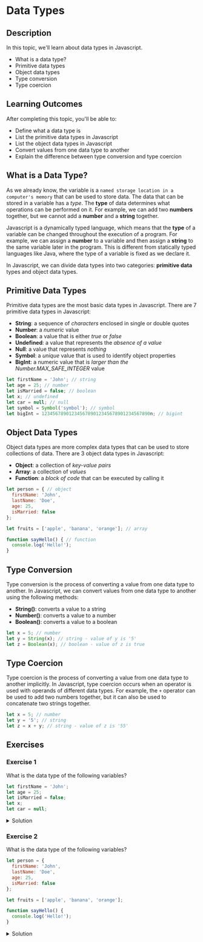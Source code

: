 # Data Types

## Description

In this topic, we'll learn about data types in Javascript.
- What is a data type?
- Primitive data types
- Object data types
- Type conversion
- Type coercion

## Learning Outcomes

After completing this topic, you'll be able to:
- Define what a data type is
- List the primitive data types in Javascript
- List the object data types in Javascript
- Convert values from one data type to another
- Explain the difference between type conversion and type coercion

## What is a Data Type?

As we already know, the variable is a `named storage location in a computer's memory` that can be used to store data. The data that can be stored in a variable has a *type*. The **type** of data determines what operations can be performed on it. For example, we can add two **numbers** together, but we cannot add a **number** and a **string** together.

Javascript is a dynamically typed language, which means that the **type** of a variable can be changed throughout the execution of a program. For example, we can assign a **number** to a variable and then assign a **string** to the same variable later in the program. This is different from statically typed languages like Java, where the type of a variable is fixed as we declare it.

In Javascript, we can divide data types into two categories: **primitive data** types and object data types.

## Primitive Data Types

Primitive data types are the most basic data types in Javascript. There are 7 primitive data types in Javascript:

- **String**: a sequence of *characters* enclosed in single or double quotes
- **Number**: a *numeric* value
- **Boolean**: a value that is either *true* or *false*
- **Undefined**: a value that represents the *absence of a value*
- **Null**: a value that represents *nothing*
- **Symbol**: a *unique* value that is used to identify object properties
- **BigInt**: a numeric value that is *larger than the Number.MAX_SAFE_INTEGER* value

```javascript
let firstName = 'John'; // string
let age = 25; // number
let isMarried = false; // boolean
let x; // undefined
let car = null; // null
let symbol = Symbol('symbol'); // symbol
let bigInt = 1234567890123456789012345678901234567890n; // bigint
```

## Object Data Types

Object data types are more complex data types that can be used to store collections of data. There are 3 object data types in Javascript:

- **Object**: a collection of *key-value pairs*
- **Array**: a collection of *values*
- **Function**: a *block of code* that can be executed by calling it

```javascript
let person = { // object
  firstName: 'John',
  lastName: 'Doe',
  age: 25,
  isMarried: false
};

let fruits = ['apple', 'banana', 'orange']; // array

function sayHello() { // function
  console.log('Hello!');
}
```

## Type Conversion

Type conversion is the process of converting a value from one data type to another. In Javascript, we can convert values from one data type to another using the following methods:

- **String()**: converts a value to a string
- **Number()**: converts a value to a number
- **Boolean()**: converts a value to a boolean

```javascript
let x = 5; // number
let y = String(x); // string - value of y is '5'
let z = Boolean(x); // boolean - value of z is true
```

## Type Coercion

Type coercion is the process of converting a value from one data type to another implicitly. In Javascript, type coercion occurs when an operator is used with operands of different data types. For example, the `+` operator can be used to add two numbers together, but it can also be used to concatenate two strings together.

```javascript
let x = 5; // number
let y = '5'; // string
let z = x + y; // string - value of z is '55'
```

## Exercises

### Exercise 1

What is the data type of the following variables?

```javascript
let firstName = 'John';
let age = 25;
let isMarried = false;
let x;
let car = null;
```

<details>
<summary>Solution</summary>

- `firstName` is a string
- `age` is a number
- `isMarried` is a boolean
- `x` is undefined
- `car` is null

</details>

### Exercise 2

What is the data type of the following variables?

```javascript
let person = {
  firstName: 'John',
  lastName: 'Doe',
  age: 25,
  isMarried: false
};

let fruits = ['apple', 'banana', 'orange'];

function sayHello() {
  console.log('Hello!');
}
```

<details>
<summary>Solution</summary>

- `person` is an object
  - `firstName`, `lastName`, `age`, and `isMarried` are properties of the `person` object
  - `firstName`, `lastName` are strings
  - `age` is a number
  - `isMarried` is a boolean
- `fruits` is an array
  - `apple`, `banana`, and `orange` are elements of the `fruits` array
  - `apple`, `banana`, and `orange` are strings
- `sayHello` is a function
  - 'Hello!' is a string

</details>
